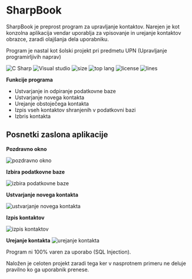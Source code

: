 # SharpBook

SharpBook je preprost program za upravljanje kontaktov. Narejen je kot konzolna aplikacija vendar uporablja za vpisovanje in urejanje kontaktov obrazce, zaradi olajšanja dela uporabniku. 

Program je nastal kot šolski projekt pri predmetu UPN (Upravljanje programirljivih naprav)

![C Sharp](https://img.shields.io/badge/-C%20Sharp-239120?style=flat-square&logo=c-sharp&logoColor=white)
![Visual studio](https://img.shields.io/badge/-Visual%20Studio-5C2D91?style=flat-square&logo=visual-studio&logoColor=white)
![size](https://img.shields.io/github/languages/code-size/patik123/SharpBook)
![top lang](https://img.shields.io/github/languages/top/patik123/Sharpbook)
![license](https://img.shields.io/github/license/patik123/SharpBook)
![lines](https://img.shields.io/tokei/lines/github/patik123/Sharpbook)

**Funkcije programa**

- Ustvarjanje in odpiranje podatkovne baze
- Ustvarjanje novega kontakta
- Urejanje obstoječega kontakta
- Izpis vseh kontaktov shranjenih v podatkovni bazi
- Izbris kontakta




## Posnetki zaslona aplikacije

**Pozdravno okno**

![pozdravno okno](https://user-images.githubusercontent.com/69119220/116280166-b2145580-a788-11eb-8302-1c4a2fae77d0.png)

**Izbira podatkovne baze**

![izbira podatkovne baze](https://user-images.githubusercontent.com/69119220/116280397-e9830200-a788-11eb-9654-f07a63a68f98.png)

**Ustvarjanje novega kontakta**

![ustvarjanje novega kontakta](https://user-images.githubusercontent.com/69119220/116280600-23540880-a789-11eb-888e-86dfff1c36de.png)

**Izpis kontaktov**

![izpis kontaktov](https://user-images.githubusercontent.com/69119220/116281065-9bbac980-a789-11eb-82b7-c3422d3c769b.png)

**Urejanje kontakta**
![urejanje kontakta](https://user-images.githubusercontent.com/69119220/116281277-d7ee2a00-a789-11eb-88f0-fffb2f74d8a3.png)


Program ni 100% varen za uporabo (SQL Injection).


Naložen je celoten projekt zaradi tega ker v nasprotnem primeru ne deluje pravilno ko ga uporabnik prenese.

